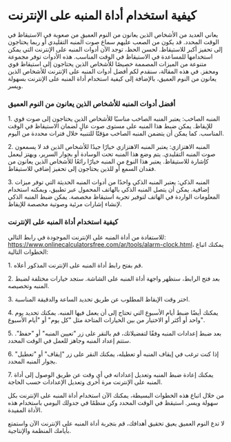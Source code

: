 كيفية استخدام أداة المنبه على الإنترنت
======================================

يعاني العديد من الأشخاص الذين يعانون من النوم العميق من صعوبة في الاستيقاظ في الوقت المحدد. قد يكون من الصعب عليهم سماع صوت المنبه التقليدي أو ربما يحتاجون إلى تحفيز أكبر للاستيقاظ. لحسن الحظ، توجد الآن أدوات المنبه على الإنترنت التي يمكن استخدامها للمساعدة في الاستيقاظ في الوقت المناسب. هذه الأدوات توفر مجموعة متنوعة من الميزات المصممة خصيصًا للأشخاص الذين يحتاجون إلى استيقاظ قوي ومحفز. في هذه المقالة، سنقدم لكم أفضل أدوات المنبه على الإنترنت للأشخاص الذين يعانون من النوم العميق، بالإضافة إلى كيفية استخدام أداة المنبه على الإنترنت بسهولة ويسر.

### أفضل أدوات المنبه للأشخاص الذين يعانون من النوم العميق

1\. المنبه الصاخب: يعتبر المنبه الصاخب مناسبًا للأشخاص الذين يحتاجون إلى صوت قوي للإيقاظ. يمكن ضبط هذا المنبه على مستوى صوت عالٍ لضمان الاستيقاظ في الوقت المناسب. كما يمكن أن يتضمن المنبه الصاخب مؤقتًا للتنبيه خلال فترات محددة من اليوم.

2\. المنبه الاهتزازي: يعتبر المنبه الاهتزازي خيارًا جيدًا للأشخاص الذين قد لا يسمعون صوت المنبه التقليدي. يتم وضع هذا المنبه تحت الوسادة أو بجوار السرير، ويهتز ليعمل كإشارة للاستيقاظ. يعتبر هذا النوع من المنبه خيارًا رائعًا للأشخاص الذين يعانون من فقدان السمع أو للذين يحتاجون إلى تحفيز إضافي للاستيقاظ.

3\. المنبه الذكي: يعتبر المنبه الذكي واحدًا من أدوات المنبه الحديثة التي توفر ميزات إضافية. يمكن أن يتصل المنبه الذكي بالهاتف المحمول عبر تطبيق، ويمكنه استخدام المعلومات الواردة في الهاتف لتوفير تجربة استيقاظ مخصصة. يمكن ضبط المنبه الذكي لإنشاء إشارات مرئية وصوتية مخصصة للإيقاظ.

### كيفية استخدام أداة المنبه على الإنترنت

للاستفادة من أداة المنبه على الإنترنت الموجودة في رابط التالي: <https://www.onlinecalculatorsfree.com/ar/tools/alarm-clock.html>، يمكنك اتباع الخطوات التالية:

1\. قم بفتح رابط أداة المنبه على الإنترنت المذكور أعلاه.

2\. بعد فتح الرابط، ستظهر واجهة أداة المنبه على الشاشة. ستجد خيارات مختلفة لضبط المنبه وتخصيصه.

3\. اختر وقت الإيقاظ المطلوب عن طريق تحديد الساعة والدقيقة المناسبة.

4\. يمكنك أيضًا ضبط أيام الأسبوع التي تحتاج إلى أن يعمل فيها المنبه. يمكنك تحديد يوم واحد أو أكثر أو الاختيار من بين الخيارات المتاحة مثل "كل يوم" أو "أيام الأسبوع".

5\. بعد ضبط إعدادات المنبه وفقًا لتفضيلاتك، قم بالنقر على زر "تعيين المنبه" أو "حفظ". ستتم إعداد المنبه وجاهز للعمل في الوقت المحدد.

6\. إذا كنت ترغب في إيقاف المنبه أو تعطيله، يمكنك النقر على زر "إيقاف" أو "تعطيل" بجوار المنبه المحدد.

7\. يمكنك إعادة ضبط المنبه وتعديل إعداداته في أي وقت عن طريق الوصول إلى أداة المنبه على الإنترنت مرة أخرى وتعديل الإعدادات حسب الحاجة.

من خلال اتباع هذه الخطوات البسيطة، يمكنك الآن استخدام أداة المنبه على الإنترنت بكل سهولة ويسر. استيقظ في الوقت المحدد وكن منظمًا في جدولك اليومي باستخدام هذه الأداة المفيدة.

لا تدع النوم العميق يعيق تحقيق أهدافك، قم بتجربة أداة المنبه على الإنترنت الآن واستمتع بأيامك المنظمة والإنتاجية.